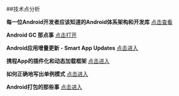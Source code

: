##技术点分析


**每一位Android开发者应该知道的Android体系架构和开发库**
[点击查看](http://android.jobbole.com/60202/)


**Android GC 那点事**
[点击打开](http://gold.xitu.io/entry/5625144060b2b199f769ef74/view)


**Android应用增量更新 - Smart App Updates**
[点击进入](https://github.com/cundong/SmartAppUpdates)

**携程App的插件化和动态加载框架**
[点击进入](https://github.com/CtripMobile/DynamicAPK)


**如何正确地写出单例模式**
[点击进入](http://wuchong.me/blog/2014/08/28/how-to-correctly-write-singleton-pattern/)

**Android打包的那些事**
[点击进入](http://www.jayfeng.com/2015/11/07/Android%E6%89%93%E5%8C%85%E7%9A%84%E9%82%A3%E4%BA%9B%E4%BA%8B/)
